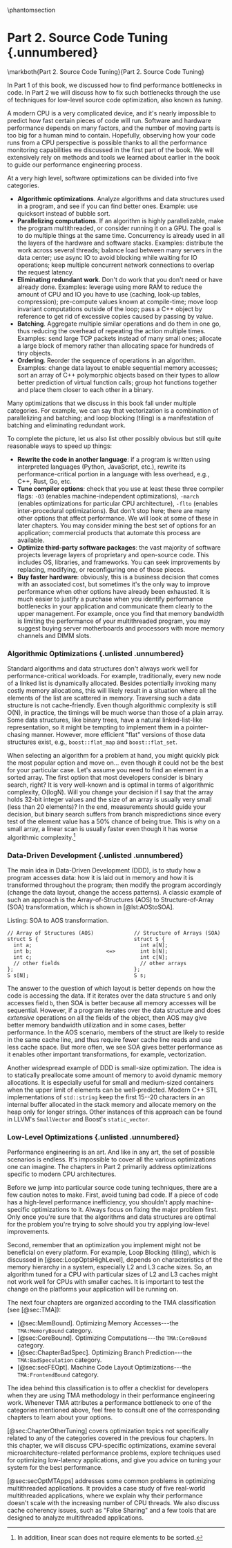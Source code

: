 \phantomsection
# Part 2. Source Code Tuning {.unnumbered}

\markboth{Part 2. Source Code Tuning}{Part 2. Source Code Tuning}

In Part 1 of this book, we discussed how to find performance bottlenecks in code. In Part 2 we will discuss how to fix such
bottlenecks through the use of techniques for low-level source code optimization, also known as *tuning*.

A modern CPU is a very complicated device, and it's nearly impossible to predict how fast certain pieces of code will run. Software and hardware performance depends on many factors, and the number of moving parts is too big for a human mind to contain. Hopefully, observing how your code runs from a CPU perspective is possible thanks to all the performance monitoring capabilities we discussed in the first part of the book. We will extensively rely on methods and tools we learned about earlier in the book to guide our performance engineering process.

At a very high level, software optimizations can be divided into five categories.

* **Algorithmic optimizations**. Analyze algorithms and data structures used in a program, and see if you can find better ones. Example: use quicksort instead of bubble sort.
* **Parallelizing computations**. If an algorithm is highly parallelizable, make the program multithreaded, or consider running it on a GPU. The goal is to do multiple things at the same time. Concurrency is already used in all the layers of the hardware and software stacks. Examples: distribute the work across several threads; balance load between many servers in the data center; use async IO to avoid blocking while waiting for IO operations; keep multiple concurrent network connections to overlap the request latency.
* **Eliminating redundant work**. Don't do work that you don't need or have already done. Examples: leverage using more RAM to reduce the amount of CPU and IO you have to use (caching, look-up tables, compression); pre-compute values known at compile-time; move loop invariant computations outside of the loop; pass a C++ object by reference to get rid of excessive copies caused by passing by value.
* **Batching**. Aggregate multiple similar operations and do them in one go, thus reducing the overhead of repeating the action multiple times. Examples: send large TCP packets instead of many small ones; allocate a large block of memory rather than allocating space for hundreds of tiny objects.
* **Ordering**. Reorder the sequence of operations in an algorithm. Examples: change data layout to enable sequential memory accesses; sort an array of C++ polymorphic objects based on their types to allow better prediction of virtual function calls; group hot functions together and place them closer to each other in a binary.

Many optimizations that we discuss in this book fall under multiple categories. For example, we can say that vectorization is a combination of parallelizing and batching; and loop blocking (tiling) is a manifestation of batching and eliminating redundant work.

To complete the picture, let us also list other possibly obvious but still quite reasonable ways to speed up things:

* **Rewrite the code in another language**: if a program is written using interpreted languages (Python, JavaScript, etc.), rewrite its performance-critical portion in a language with less overhead, e.g., C++, Rust, Go, etc.
* **Tune compiler options**: check that you use at least these three compiler flags: `-O3` (enables machine-independent optimizations), `-march` (enables optimizations for particular CPU architecture), `-flto` (enables inter-procedural optimizations). But don't stop here; there are many other options that affect performance. We will look at some of these in later chapters. You may consider mining the best set of options for an application; commercial products that automate this process are available.
* **Optimize third-party software packages**: the vast majority of software projects leverage layers of proprietary and open-source code. This includes OS, libraries, and frameworks. You can seek improvements by replacing, modifying, or reconfiguring one of those pieces.
* **Buy faster hardware**: obviously, this is a business decision that comes with an associated cost, but sometimes it's the only way to improve performance when other options have already been exhausted. It is much easier to justify a purchase when you identify performance bottlenecks in your application and communicate them clearly to the upper management. For example, once you find that memory bandwidth is limiting the performance of your multithreaded program, you may suggest buying server motherboards and processors with more memory channels and DIMM slots.

### Algorithmic Optimizations {.unlisted .unnumbered}

Standard algorithms and data structures don't always work well for performance-critical workloads. For example, traditionally, every new node of a linked list is dynamically allocated. Besides potentially invoking many costly memory allocations, this will likely result in a situation where all the elements of the list are scattered in memory. Traversing such a data structure is not cache-friendly. Even though algorithmic complexity is still O(N), in practice, the timings will be much worse than those of a plain array. Some data structures, like binary trees, have a natural linked-list-like representation, so it might be tempting to implement them in a pointer-chasing manner. However, more efficient "flat" versions of those data structures exist, e.g., `boost::flat_map` and `boost::flat_set`.

When selecting an algorithm for a problem at hand, you might quickly pick the most popular option and move on... even though it could not be the best for your particular case. Let's assume you need to find an element in a sorted array. The first option that most developers consider is binary search, right? It is very well-known and is optimal in terms of algorithmic complexity, O(logN). Will you change your decision if I say that the array holds 32-bit integer values and the size of an array is usually very small (less than 20 elements)? In the end, measurements should guide your decision, but binary search suffers from branch mispredictions since every test of the element value has a 50% chance of being true. This is why on a small array, a linear scan is usually faster even though it has worse algorithmic complexity.[^1]

### Data-Driven Development {.unlisted .unnumbered}

The main idea in Data-Driven Development (DDD), is to study how a program accesses data: how it is laid out in memory and how it is transformed throughout the program; then modify the program accordingly (change the data layout, change the access patterns). A classic example of such an approach is the Array-of-Structures (AOS) to Structure-of-Array (SOA) transformation, which is shown in [@lst:AOStoSOA]. 

Listing: SOA to AOS transformation.

~~~~ {#lst:AOStoSOA .cpp}
// Array of Structures (AOS)             // Structure of Arrays (SOA)
struct S {                               struct S {
  int a;                                   int a[N];
  int b;                        <=>        int b[N];
  int c;                                   int c[N];
  // other fields                          // other arrays
};                                       };
S s[N];                                  S s;
~~~~~~~~~~~~~~~~~~~~~~~~~~~~~~~~~~~~~~~~~~~~~~~~~

The answer to the question of which layout is better depends on how the code is accessing the data. If it iterates over the data structure `S` and only accesses field `b`, then SOA is better because all memory accesses will be sequential. However, if a program iterates over the data structure and does *extensive* operations on all the fields of the object, then AOS may give better memory bandwidth utilization and in some cases, better performance. In the AOS scenario, members of the struct are likely to reside in the same cache line, and thus require fewer cache line reads and use less cache space. But more often, we see SOA gives better performance as it enables other important transformations, for example, vectorization.

Another widespread example of DDD is small-size optimization. The idea is to statically preallocate some amount of memory to avoid dynamic memory allocations. It is especially useful for small and medium-sized containers when the upper limit of elements can be well-predicted. Modern C++ STL implementations of `std::string` keep the first 15--20 characters in an internal buffer allocated in the stack memory and allocate memory on the heap only for longer strings. Other instances of this approach can be found in LLVM's `SmallVector` and Boost's `static_vector`.

### Low-Level Optimizations {.unlisted .unnumbered}

Performance engineering is an art. And like in any art, the set of possible scenarios is endless. It's impossible to cover all the various optimizations one can imagine. The chapters in Part 2 primarily address optimizations specific to modern CPU architectures. 

Before we jump into particular source code tuning techniques, there are a few caution notes to make. First, avoid tuning bad code. If a piece of code has a high-level performance inefficiency, you shouldn't apply machine-specific optimizations to it. Always focus on fixing the major problem first. Only once you're sure that the algorithms and data structures are optimal for the problem you're trying to solve should you try applying low-level improvements.

Second, remember that an optimization you implement might not be beneficial on every platform. For example, Loop Blocking (tiling), which is discussed in [@sec:LoopOptsHighLevel], depends on characteristics of the memory hierarchy in a system, especially L2 and L3 cache sizes. So, an algorithm tuned for a CPU with particular sizes of L2 and L3 caches might not work well for CPUs with smaller caches. It is important to test the change on the platforms your application will be running on.

The next four chapters are organized according to the TMA classification (see [@sec:TMA]):

* [@sec:MemBound]. Optimizing Memory Accesses---the `TMA:MemoryBound` category.
* [@sec:CoreBound]. Optimizing Computations---the `TMA:CoreBound` category.
* [@sec:ChapterBadSpec]. Optimizing Branch Prediction---the `TMA:BadSpeculation` category.
* [@sec:secFEOpt]. Machine Code Layout Optimizations---the `TMA:FrontendBound` category.

The idea behind this classification is to offer a checklist for developers when they are using TMA methodology in their performance engineering work. Whenever TMA attributes a performance bottleneck to one of the categories mentioned above, feel free to consult one of the corresponding chapters to learn about your options.

[@sec:ChapterOtherTuning] covers optimization topics not specifically related to any of the categories covered in the previous four chapters. In this chapter, we will discuss CPU-specific optimizations, examine several microarchitecture-related performance problems, explore techniques used for optimizing low-latency applications, and give you advice on tuning your system for the best performance.

[@sec:secOptMTApps] addresses some common problems in optimizing multithreaded applications. It provides a case study of five real-world multithreaded applications, where we explain why their performance doesn't scale with the increasing number of CPU threads. We also discuss cache coherency issues, such as "False Sharing" and a few tools that are designed to analyze multithreaded applications.

[^1]: In addition, linear scan does not require elements to be sorted.
